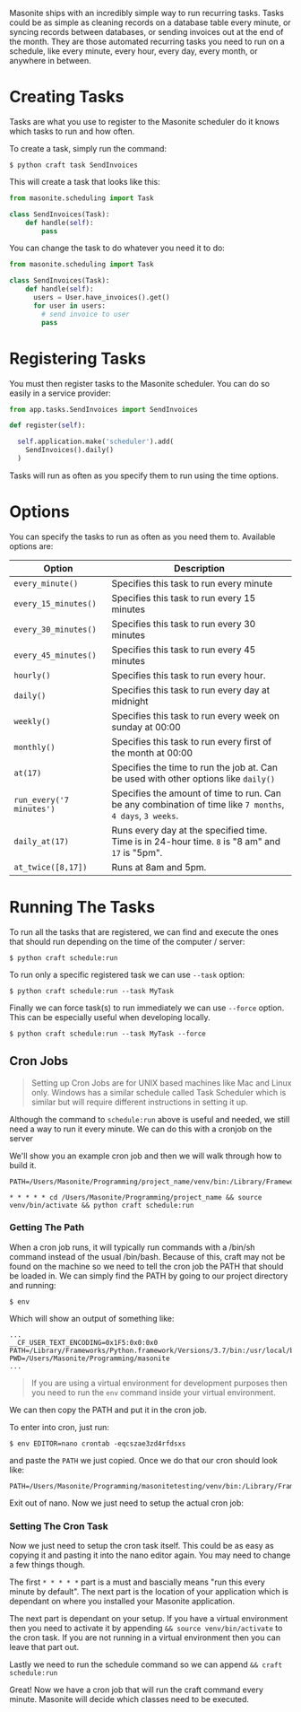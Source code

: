 Masonite ships with an incredibly simple way to run recurring tasks. Tasks could be as simple as cleaning records on a database table every minute, or syncing records between databases, or sending invoices out at the end of the month. They are those automated recurring tasks you need to run on a schedule, like every minute, every hour, every day, every month, or anywhere in between.

# Creating Tasks

Tasks are what you use to register to the Masonite scheduler do it knows which tasks to run and how often.

To create a task, simply run the command:

```terminal
$ python craft task SendInvoices
```

This will create a task that looks like this:

```python
from masonite.scheduling import Task

class SendInvoices(Task):
    def handle(self):
        pass
```

You can change the task to do whatever you need it to do:

```python
from masonite.scheduling import Task

class SendInvoices(Task):
    def handle(self):
      users = User.have_invoices().get()
      for user in users:
        # send invoice to user
        pass
```

# Registering Tasks

You must then register tasks to the Masonite scheduler. You can do so easily in a service provider:

```python
from app.tasks.SendInvoices import SendInvoices

def register(self):

  self.application.make('scheduler').add(
    SendInvoices().daily()
  )
```

Tasks will run as often as you specify them to run using the time options.

# Options

You can specify the tasks to run as often as you need them to. Available options are:

| Option                   | Description                                                                                               |
| ------------------------ | --------------------------------------------------------------------------------------------------------- |
| `every_minute()`         | Specifies this task to run every minute                                                                   |
| `every_15_minutes()`     | Specifies this task to run every 15 minutes                                                               |
| `every_30_minutes()`     | Specifies this task to run every 30 minutes                                                               |
| `every_45_minutes()`     | Specifies this task to run every 45 minutes                                                               |
| `hourly()`               | Specifies this task to run every hour.                                                                    |
| `daily()`                | Specifies this task to run every day at midnight                                                          |
| `weekly()`               | Specifies this task to run every week on sunday at 00:00                                                  |
| `monthly()`              | Specifies this task to run every first of the month at 00:00                                              |
| `at(17)`                 | Specifies the time to run the job at. Can be used with other options like `daily()`                       |
| `run_every('7 minutes')` | Specifies the amount of time to run. Can be any combination of time like `7 months`, `4 days`, `3 weeks`. |
| `daily_at(17)`           | Runs every day at the specified time. Time is in 24-hour time. `8` is "8 am" and `17` is "5pm".           |
| `at_twice([8,17])`       | Runs at 8am and 5pm.                                                                                      |

# Running The Tasks

To run all the tasks that are registered, we can find and execute the ones that should run depending on the time of the computer / server:

```terminal
$ python craft schedule:run
```

To run only a specific registered task we can use `--task` option:

```terminal
$ python craft schedule:run --task MyTask
```

Finally we can force task(s) to run immediately we can use `--force` option. This can be especially useful when developing locally.

```terminal
$ python craft schedule:run --task MyTask --force
```

## Cron Jobs

> Setting up Cron Jobs are for UNIX based machines like Mac and Linux only. Windows has a similar schedule called Task Scheduler which is similar but will require different instructions in setting it up.

Although the command to `schedule:run` above is useful and needed, we still need a way to run it every minute. We can do this with a cronjob on the server

We'll show you an example cron job and then we will walk through how to build it.

```text
PATH=/Users/Masonite/Programming/project_name/venv/bin:/Library/Frameworks/Python.framework/Versions/3.7/bin:/usr/local/bin:/usr/bin:/bin:/usr/sbin:/sbin:/Library/Frameworks/Python.framework/Versions/3.7/bin

* * * * * cd /Users/Masonite/Programming/project_name && source venv/bin/activate && python craft schedule:run
```

### Getting The Path

When a cron job runs, it will typically run commands with a /bin/sh command instead of the usual /bin/bash. Because of this, craft may not be found on the machine so we need to tell the cron job the PATH that should be loaded in. We can simply find the PATH by going to our project directory and running:

```terminal
$ env
```

Which will show an output of something like:

```terminal
...
__CF_USER_TEXT_ENCODING=0x1F5:0x0:0x0
PATH=/Library/Frameworks/Python.framework/Versions/3.7/bin:/usr/local/bin:/usr/bin:/bin:/usr/sbin:/sbin:/Library/Frameworks/Python.framework/Versions/3.7/bin
PWD=/Users/Masonite/Programming/masonite
...
```

> If you are using a virtual environment for development purposes then you need to run the `env` command inside your virtual environment.

We can then copy the PATH and put it in the cron job.

To enter into cron, just run:

```terminal
$ env EDITOR=nano crontab -eqcszae3zd4rfdsxs
```

and paste the `PATH` we just copied. Once we do that our cron should look like:

```text
PATH=/Users/Masonite/Programming/masonitetesting/venv/bin:/Library/Frameworks/Python.framework/Versions/3.7/bin:/usr/local/bin:/usr/bin:/bin:/usr/sbin:/sbin:/Library/Frameworks/Python.framework/Versions/3.7/bin
```

Exit out of nano. Now we just need to setup the actual cron job:

### Setting The Cron Task

Now we just need to setup the cron task itself. This could be as easy as copying it and pasting it into the nano editor again. You may need to change a few things though.

The first `* * * * *` part is a must and bascially means "run this every minute by default". The next part is the location of your application which is dependant on where you installed your Masonite application.

The next part is dependant on your setup. If you have a virtual environment then you need to activate it by appending `&& source venv/bin/activate` to the cron task. If you are not running in a virtual environment then you can leave that part out.

Lastly we need to run the schedule command so we can append `&& craft schedule:run`

Great! Now we have a cron job that will run the craft command every minute. Masonite will decide which classes need to be executed.
